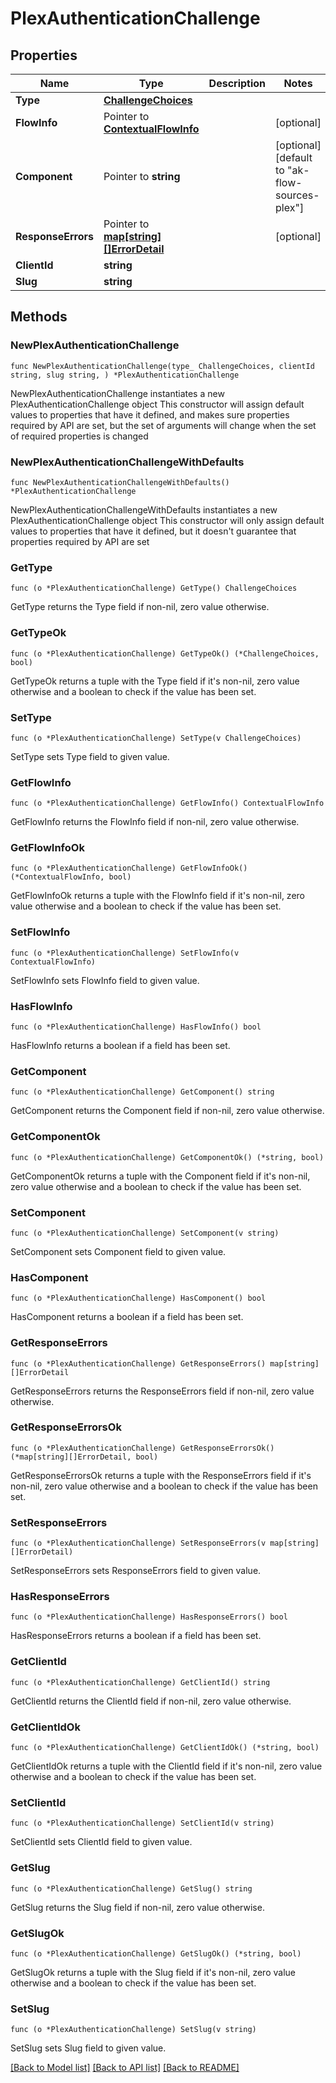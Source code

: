 # PlexAuthenticationChallenge

## Properties

Name | Type | Description | Notes
------------ | ------------- | ------------- | -------------
**Type** | [**ChallengeChoices**](ChallengeChoices.md) |  | 
**FlowInfo** | Pointer to [**ContextualFlowInfo**](ContextualFlowInfo.md) |  | [optional] 
**Component** | Pointer to **string** |  | [optional] [default to "ak-flow-sources-plex"]
**ResponseErrors** | Pointer to [**map[string][]ErrorDetail**](array.md) |  | [optional] 
**ClientId** | **string** |  | 
**Slug** | **string** |  | 

## Methods

### NewPlexAuthenticationChallenge

`func NewPlexAuthenticationChallenge(type_ ChallengeChoices, clientId string, slug string, ) *PlexAuthenticationChallenge`

NewPlexAuthenticationChallenge instantiates a new PlexAuthenticationChallenge object
This constructor will assign default values to properties that have it defined,
and makes sure properties required by API are set, but the set of arguments
will change when the set of required properties is changed

### NewPlexAuthenticationChallengeWithDefaults

`func NewPlexAuthenticationChallengeWithDefaults() *PlexAuthenticationChallenge`

NewPlexAuthenticationChallengeWithDefaults instantiates a new PlexAuthenticationChallenge object
This constructor will only assign default values to properties that have it defined,
but it doesn't guarantee that properties required by API are set

### GetType

`func (o *PlexAuthenticationChallenge) GetType() ChallengeChoices`

GetType returns the Type field if non-nil, zero value otherwise.

### GetTypeOk

`func (o *PlexAuthenticationChallenge) GetTypeOk() (*ChallengeChoices, bool)`

GetTypeOk returns a tuple with the Type field if it's non-nil, zero value otherwise
and a boolean to check if the value has been set.

### SetType

`func (o *PlexAuthenticationChallenge) SetType(v ChallengeChoices)`

SetType sets Type field to given value.


### GetFlowInfo

`func (o *PlexAuthenticationChallenge) GetFlowInfo() ContextualFlowInfo`

GetFlowInfo returns the FlowInfo field if non-nil, zero value otherwise.

### GetFlowInfoOk

`func (o *PlexAuthenticationChallenge) GetFlowInfoOk() (*ContextualFlowInfo, bool)`

GetFlowInfoOk returns a tuple with the FlowInfo field if it's non-nil, zero value otherwise
and a boolean to check if the value has been set.

### SetFlowInfo

`func (o *PlexAuthenticationChallenge) SetFlowInfo(v ContextualFlowInfo)`

SetFlowInfo sets FlowInfo field to given value.

### HasFlowInfo

`func (o *PlexAuthenticationChallenge) HasFlowInfo() bool`

HasFlowInfo returns a boolean if a field has been set.

### GetComponent

`func (o *PlexAuthenticationChallenge) GetComponent() string`

GetComponent returns the Component field if non-nil, zero value otherwise.

### GetComponentOk

`func (o *PlexAuthenticationChallenge) GetComponentOk() (*string, bool)`

GetComponentOk returns a tuple with the Component field if it's non-nil, zero value otherwise
and a boolean to check if the value has been set.

### SetComponent

`func (o *PlexAuthenticationChallenge) SetComponent(v string)`

SetComponent sets Component field to given value.

### HasComponent

`func (o *PlexAuthenticationChallenge) HasComponent() bool`

HasComponent returns a boolean if a field has been set.

### GetResponseErrors

`func (o *PlexAuthenticationChallenge) GetResponseErrors() map[string][]ErrorDetail`

GetResponseErrors returns the ResponseErrors field if non-nil, zero value otherwise.

### GetResponseErrorsOk

`func (o *PlexAuthenticationChallenge) GetResponseErrorsOk() (*map[string][]ErrorDetail, bool)`

GetResponseErrorsOk returns a tuple with the ResponseErrors field if it's non-nil, zero value otherwise
and a boolean to check if the value has been set.

### SetResponseErrors

`func (o *PlexAuthenticationChallenge) SetResponseErrors(v map[string][]ErrorDetail)`

SetResponseErrors sets ResponseErrors field to given value.

### HasResponseErrors

`func (o *PlexAuthenticationChallenge) HasResponseErrors() bool`

HasResponseErrors returns a boolean if a field has been set.

### GetClientId

`func (o *PlexAuthenticationChallenge) GetClientId() string`

GetClientId returns the ClientId field if non-nil, zero value otherwise.

### GetClientIdOk

`func (o *PlexAuthenticationChallenge) GetClientIdOk() (*string, bool)`

GetClientIdOk returns a tuple with the ClientId field if it's non-nil, zero value otherwise
and a boolean to check if the value has been set.

### SetClientId

`func (o *PlexAuthenticationChallenge) SetClientId(v string)`

SetClientId sets ClientId field to given value.


### GetSlug

`func (o *PlexAuthenticationChallenge) GetSlug() string`

GetSlug returns the Slug field if non-nil, zero value otherwise.

### GetSlugOk

`func (o *PlexAuthenticationChallenge) GetSlugOk() (*string, bool)`

GetSlugOk returns a tuple with the Slug field if it's non-nil, zero value otherwise
and a boolean to check if the value has been set.

### SetSlug

`func (o *PlexAuthenticationChallenge) SetSlug(v string)`

SetSlug sets Slug field to given value.



[[Back to Model list]](../README.md#documentation-for-models) [[Back to API list]](../README.md#documentation-for-api-endpoints) [[Back to README]](../README.md)


